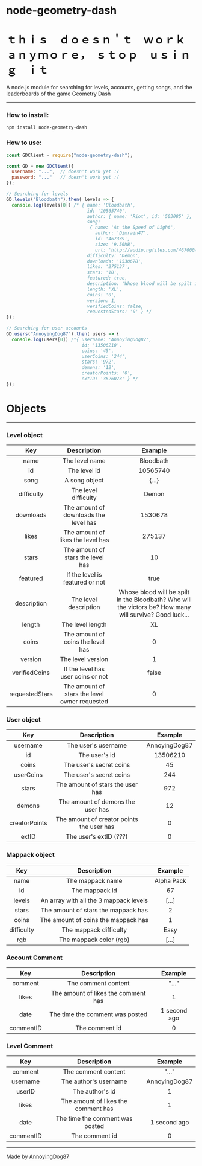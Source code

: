 # node-geometry-dash

# ｔｈｉｓ　ｄｏｅｓｎ＇ｔ　ｗｏｒｋ　ａｎｙｍｏｒｅ，　ｓｔｏｐ　ｕｓｉｎｇ　ｉｔ

A node.js module for searching for levels, accounts, getting songs, and the leaderboards of the game Geometry Dash

---

### How to install:

```
npm install node-geometry-dash
```


### How to use:

```js
const GDClient = require("node-geometry-dash");

const GD = new GDClient({
  username: "...",  // doesn't work yet :/
  password: "..."   // doesn't work yet :/
});

// Searching for levels
GD.levels("Bloodbath").then( levels => {
  console.log(levels[0]) /* { name: 'Bloodbath',
                              id: '10565740',
                              author: { name: 'Riot', id: '503085' },
                              song:
                               { name: 'At the Speed of Light',
                                 author: 'Dimrain47',
                                 id: '467339',
                                 size: '9.56MB',
                                 url: 'http://audio.ngfiles.com/467000/467339_At_the_Speed_of_Light_FINA.mp3' },
                              difficulty: 'Demon',
                              downloads: '1530678',
                              likes: '275137',
                              stars: '10',
                              featured: true,
                              description: 'Whose blood will be spilt in the Bloodbath? Who will the victors be? How many will survive? Good luck...',
                              length: 'XL',
                              coins: '0',
                              version: 1,
                              verifiedCoins: false,
                              requestedStars: '0' } */
});

// Searching for user accounts
GD.users("AnnoyingDog87").then( users => {
  console.log(users[0]) /*{ username: 'AnnoyingDog87',
                            id: '13506210',
                            coins: '45',
                            userCoins: '244',
                            stars: '972',
                            demons: '12',
                            creatorPoints: '0',
                            extID: '3626073' } */
});
```


# Objects

---

### Level object


| Key | Description | Example |
| :---: | :---: | :---: |
| name | The level name | Bloodbath |
| id | The level id | 10565740 |
| song | A song object | {...} |
| difficulty | The level difficulty | Demon |
| downloads | The amount of downloads the level has | 1530678 |
| likes | The amount of likes the level has | 275137 |
| stars | The amount of stars the level has | 10 |
| featured | If the level is featured or not | true |
| description | The level description | Whose blood will be spilt in the Bloodbath? Who will the victors be? How many will survive? Good luck... |
| length | The level length | XL |
| coins | The amount of coins the level has | 0 |
| version | The level version | 1 |
| verifiedCoins | If the level has user coins or not | false |
| requestedStars | The amount of stars the level owner requested | 0 |


### User object


| Key | Description | Example |
| :---: | :---: | :---: |
| username | The user's username | AnnoyingDog87 |
| id | The user's id | 13506210 |
| coins | The user's secret coins | 45 |
| userCoins | The user's secret coins | 244 |
| stars | The amount of stars the user has | 972 |
| demons | The amount of demons the user has | 12 |
| creatorPoints | The amount of creator points the user has | 0 |
| extID | The user's extID (???) | 0 |


### Mappack object


| Key | Description | Example |
| :---: | :---: | :---: |
| name | The mappack name | Alpha Pack |
| id | The mappack id | 67 |
| levels | An array with all the 3 mappack levels | [...] |
| stars | The amount of stars the mappack has | 2 |
| coins | The amount of coins the mappack has | 1 |
| difficulty | The mappack difficulty | Easy |
| rgb | The mappack color (rgb) | [...] |


### Account Comment


| Key | Description | Example |
| :---: | :---: | :---: |
| comment | The comment content | "..." |
| likes | The amount of likes the comment has | 1 |
| date | The time the comment was posted | 1 second ago |
| commentID | The comment id | 0 |


### Level Comment


| Key | Description | Example |
| :---: | :---: | :---: |
| comment | The comment content | "..." |
| username | The author's username | AnnoyingDog87 |
| userID | The author's id | 1 |
| likes | The amount of likes the comment has | 1 |
| date | The time the comment was posted | 1 second ago |
| commentID | The comment id | 0 |



---

Made by [AnnoyingDog87](https://github.com/annoyingdog87/)
